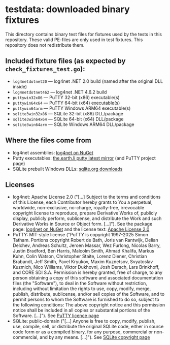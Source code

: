 # testdata: downloaded binary fixtures

This directory contains binary test files for fixtures used by the tests in this repository. These valid PE-files are only used in test fixtures. This repository does not redistribute them.

## Included fixture files (as expected by `check_fixtures_test.go`):

- `log4netdotnet20` — log4net .NET 2.0 build (named after the original DLL inside)
- `log4netdotnet462` — log4net .NET 4.6.2 build
- `puttywin32x86` — PuTTY 32-bit (x86) executable(s)
- `puttywin64x64` — PuTTY 64-bit (x64) executable(s)
- `puttywin64arm` — PuTTY Windows ARM64 executable(s)
- `sqlite3win32x86` — SQLite 32-bit (x86) DLL/package
- `sqlite3win64x64` — SQLite 64-bit (x64) DLL/package
- `sqlite3win64arm` — SQLite Windows ARM64 DLL/package

## Where the files come from

- log4net assemblies: [log4net on NuGet](https://www.nuget.org/packages/log4net/)
- Putty executables: [the.earth.li putty latest mirror](https://the.earth.li/~sgtatham/putty/latest/) (and PuTTY project page)
- SQLite prebuilt Windows DLLs: [sqlite.org downloads](https://www.sqlite.org/download.html)

## Licenses

- log4net: Apache License 2.0 ("[...] Subject to the terms and conditions of this License, each Contributor hereby grants to You a perpetual, worldwide, non-exclusive, no-charge, royalty-free, irrevocable copyright license to reproduce, prepare Derivative Works of, publicly display, publicly perform, sublicense, and distribute the Work and such Derivative Works in Source or Object form. [...]"). See the package page: [log4net on NuGet](https://www.nuget.org/packages/log4net/) and the license text: [Apache License 2.0](https://licenses.nuget.org/Apache-2.0)
- PuTTY: MIT-style license ("PuTTY is copyright 1997-2025 Simon Tatham. Portions copyright Robert de Bath, Joris van Rantwijk, Delian Delchev, Andreas Schultz, Jeroen Massar, Wez Furlong, Nicolas Barry, Justin Bradford, Ben Harris, Malcolm Smith, Ahmad Khalifa, Markus Kuhn, Colin Watson, Christopher Staite, Lorenz Diener, Christian Brabandt, Jeff Smith, Pavel Kryukov, Maxim Kuznetsov, Svyatoslav Kuzmich, Nico Williams, Viktor Dukhovni, Josh Dersch, Lars Brinkhoff, and CORE SDI S.A. Permission is hereby granted, free of charge, to any person obtaining a copy of this software and associated documentation files (the "Software"), to deal in the Software without restriction, including without limitation the rights to use, copy, modify, merge, publish, distribute, sublicense, and/or sell copies of the Software, and to permit persons to whom the Software is furnished to do so, subject to the following conditions: The above copyright notice and this permission notice shall be included in all copies or substantial portions of the Software. [...]"). See [PuTTY licence page](https://www.chiark.greenend.org.uk/~sgtatham/putty/licence.html)
- SQLite: public-domain ("[...] Anyone is free to copy, modify, publish, use, compile, sell, or distribute the original SQLite code, either in source code form or as a compiled binary, for any purpose, commercial or non-commercial, and by any means. [...]"). See [SQLite copyright page](https://www.sqlite.org/copyright.html)

